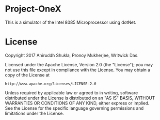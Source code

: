 # Project-OneX

This is a simulator of the Intel 8085 Microprocessor using dotNet. 

# License

Copyright 2017 Aniruddh Shukla, Pronoy Mukherjee, Writwick Das. 

Licensed under the Apache License, Version 2.0 (the "License");
you may not use this file except in compliance with the License.
You may obtain a copy of the License at

    http://www.apache.org/licenses/LICENSE-2.0

Unless required by applicable law or agreed to in writing, software
distributed under the License is distributed on an "AS IS" BASIS,
WITHOUT WARRANTIES OR CONDITIONS OF ANY KIND, either express or implied.
See the License for the specific language governing permissions and
limitations under the License.
